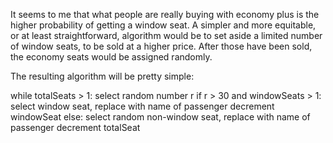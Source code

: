 It seems to me that what people are really buying with economy plus is
the higher probability of getting a window seat.  A simpler and more
equitable, or at least straightforward, algorithm would be to set aside
a limited number of window seats, to be sold at a higher price. After
those have been sold, the economy seats would be assigned randomly.  

The resulting algorithm will be pretty simple:

while totalSeats > 1:
  select random number r
  if r > 30 and windowSeats > 1:
    select window seat, replace with name of passenger
    decrement windowSeat
  else:
    select random non-window seat, replace with name of passenger
  decrement totalSeat 
